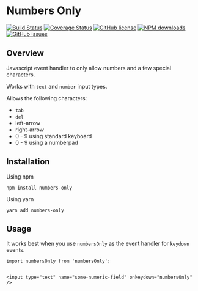 # Numbers Only

[![Build Status](https://travis-ci.org/luisfcolon/js-numbers-only.svg?branch=master)](https://travis-ci.org/luisfcolon/js-numbers-only)
[![Coverage Status](https://coveralls.io/repos/github/luisfcolon/js-numbers-only/badge.svg?branch=master)](https://coveralls.io/github/luisfcolon/js-numbers-only?branch=master)
[![GitHub license](https://img.shields.io/badge/license-MIT-blue.svg)](https://raw.githubusercontent.com/luisfcolon/js-numbers-only/master/LICENSE)
[![NPM downloads](https://img.shields.io/npm/dt/numbers-only.svg)](https://www.npmjs.com/package/numbers-only)
[![GitHub issues](https://img.shields.io/github/issues/luisfcolon/js-numbers-only.svg)](https://github.com/luisfcolon/js-numbers-only/issues)

## Overview

Javascript event handler to only allow numbers and a few special characters.

Works with `text` and `number` input types.

Allows the following characters:

* `tab`
* `del`
* left-arrow
* right-arrow
* 0 - 9 using standard keyboard
* 0 - 9 using a numberpad

## Installation

Using npm

```
npm install numbers-only
```

Using yarn

```
yarn add numbers-only
```

## Usage

It works best when you use `numbersOnly` as the event handler for `keydown` events.

```
import numbersOnly from 'numbersOnly';


<input type="text" name="some-numeric-field" onkeydown="numbersOnly" />
```
